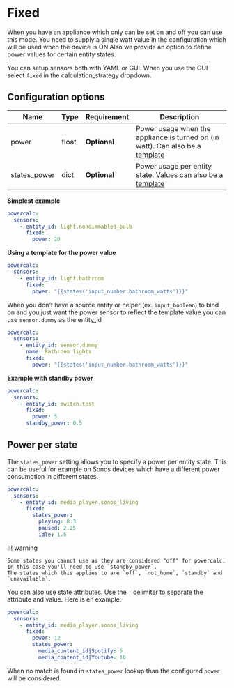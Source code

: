 # Fixed

When you have an appliance which only can be set on and off you can use this mode.
You need to supply a single watt value in the configuration which will be used when the device is ON
Also we provide an option to define power values for certain entity states.

You can setup sensors both with YAML or GUI.
When you use the GUI select `fixed` in the calculation_strategy dropdown.

## Configuration options

| Name         | Type  | Requirement  | Description                                                                     |
| ------------ | ----- | ------------ | ------------------------------------------------------------------------------- |
| power        | float | **Optional** | Power usage when the appliance is turned on (in watt). Can also be a [template] |
| states_power | dict  | **Optional** | Power usage per entity state. Values can also be a [template]                   |

**Simplest example**

```yaml
powercalc:
  sensors:
    - entity_id: light.nondimmabled_bulb
      fixed:
        power: 20
```

**Using a template for the power value**

```yaml
powercalc:
  sensors:
    - entity_id: light.bathroom
      fixed:
        power: "{{states('input_number.bathroom_watts')}}"
```

When you don't have a source entity or helper (ex. `input_boolean`) to bind on and you just want the power sensor to reflect the template value you can use `sensor.dummy` as the entity_id

```yaml
powercalc:
  sensors:
    - entity_id: sensor.dummy
      name: Bathroom lights
      fixed:
        power: "{{states('input_number.bathroom_watts')}}"
```

**Example with standby power**

```yaml
powercalc:
  sensors:
    - entity_id: switch.test
      fixed:
        power: 5
      standby_power: 0.5
```

## Power per state

The `states_power` setting allows you to specify a power per entity state. This can be useful for example on Sonos devices which have a different power consumption in different states.

```yaml
powercalc:
  sensors:
    - entity_id: media_player.sonos_living
      fixed:
        states_power:
          playing: 8.3
          paused: 2.25
          idle: 1.5
```

!!! warning

    Some states you cannot use as they are considered "off" for powercalc. In this case you'll need to use `standby_power`.
    The states which this applies to are `off`, `not_home`, `standby` and `unavailable`.

You can also use state attributes. Use the `|` delimiter to separate the attribute and value. Here is en example:

```yaml
powercalc:
  sensors:
    - entity_id: media_player.sonos_living
      fixed:
        power: 12
        states_power:
          media_content_id|Spotify: 5
          media_content_id|Youtube: 10
```

When no match is found in `states_power` lookup than the configured `power` will be considered.

[template]: https://www.home-assistant.io/docs/configuration/templating/
